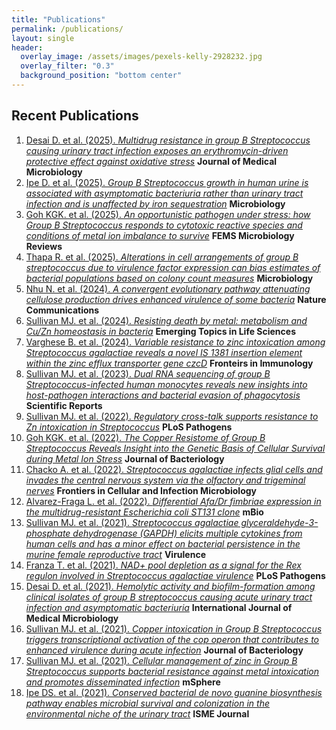 ```yaml
---
title: "Publications"
permalink: /publications/
layout: single
header:
  overlay_image: /assets/images/pexels-kelly-2928232.jpg
  overlay_filter: "0.3"
  background_position: "bottom center"
---
```


  
## Recent Publications

1. [Desai D. et al. (2025). *Multidrug resistance in group B Streptococcus causing urinary tract infection exposes an erythromycin-driven protective effect against oxidative stress*](https://doi.org/10.1099/jmm.0.001975) **Journal of Medical Microbiology**  
2. [Ipe D. et al. (2025). *Group B Streptococcus growth in human urine is associated with asymptomatic bacteriuria rather than urinary tract infection and is unaffected by iron sequestration*](https://doi.org/10.1099/mic.0.001533) **Microbiology**  
3. [Goh KGK. et al. (2025). *An opportunistic pathogen under stress: how Group B Streptococcus responds to cytotoxic reactive species and conditions of metal ion imbalance to survive*](https://doi.org/10.1093/femsre/fuae009) **FEMS Microbiology Reviews**  
4. [Thapa R. et al. (2025). *Alterations in cell arrangements of group B streptococcus due to virulence factor expression can bias estimates of bacterial populations based on colony count measures*](https://doi.org/10.1099/mic.0.001453) **Microbiology**  
5. [Nhu N. et al. (2024). *A convergent evolutionary pathway attenuating cellulose production drives enhanced virulence of some bacteria*](https://doi.org/10.1038/s41467-024-45176-4) **Nature Communications**  
6. [Sullivan MJ. et al. (2024). *Resisting death by metal: metabolism and Cu/Zn homeostasis in bacteria*](https://doi.org/10.1042/ETLS20230115) **Emerging Topics in Life Sciences**  
7. [Varghese B. et al. (2024). *Variable resistance to zinc intoxication among Streptococcus agalactiae reveals a novel IS 1381 insertion element within the zinc efflux transporter gene czcD*](https://doi.org/10.3389/fimmu.2023.1174695) **Fronteirs in Immunology**  
8.  [Sullivan MJ. et al. (2023). *Dual RNA sequencing of group B Streptococcus-infected human monocytes reveals new insights into host-pathogen interactions and bacterial evasion of phagocytosis*](https://doi.org/10.1038/s41598-023-28117-x) **Scientific Reports**  
9.  [Sullivan MJ. et al. (2022). *Regulatory cross-talk supports resistance to Zn intoxication in Streptococcus*](https://doi.org/10.1371/journal.ppat.1010607) **PLoS Pathogens**  
10.  [Goh KGK. et al. (2022). *The Copper Resistome of Group B Streptococcus Reveals Insight into the Genetic Basis of Cellular Survival during Metal Ion Stress*](https://doi.org/10.1128/jb.00068-22) **Journal of Bacteriology**
11.  [Chacko A. et al. (2022). *Streptococcus agalactiae infects glial cells and invades the central nervous system via the olfactory and trigeminal nerves*](https://doi.org/10.3389/fcimb.2022.793416) **Frontiers in Cellular and Infection Microbiology**
12.  [Alvarez-Fraga L. et al. (2022). *Differential Afa/Dr fimbriae expression in the multidrug-resistant Escherichia coli ST131 clone*](https://doi.org/10.1128/mbio.03519-21) **mBio**
13.  [Sullivan MJ. et al. (2021). *Streptococcus agalactiae glyceraldehyde-3-phosphate dehydrogenase (GAPDH) elicits multiple cytokines from human cells and has a minor effect on bacterial persistence in the murine female reproductive tract*](https://doi.org/10.1080/21505594.2021.1989252) **Virulence**
14.  [Franza T. et al. (2021). *NAD+ pool depletion as a signal for the Rex regulon involved in Streptococcus agalactiae virulence*](https://doi.org/10.1371/journal.ppat.1009791) **PLoS Pathogens**
15.  [Desai D. et al. (2021). *Hemolytic activity and biofilm-formation among clinical isolates of group B streptococcus causing acute urinary tract infection and asymptomatic bacteriuria*](https://doi.org/10.1016/j.ijmm.2021.151520) **International Journal of Medical Microbiology**
16.  [Sullivan MJ. et al. (2021). *Copper intoxication in Group B Streptococcus triggers transcriptional activation of the cop operon that contributes to enhanced virulence during acute infection*](https://doi.org/10.1128/JB.00315-21) **Journal of Bacteriology**
17.  [Sullivan MJ. et al. (2021). *Cellular management of zinc in Group B Streptococcus supports bacterial resistance against metal intoxication and promotes disseminated infection*](https://doi.org/10.1128/mSphere.00105-21) **mSphere**
18.  [Ipe DS. et al. (2021). *Conserved bacterial de novo guanine biosynthesis pathway enables microbial survival and colonization in the environmental niche of the urinary tract*](https://doi.org/10.1038/s41396-021-00934-w) **ISME Journal**
